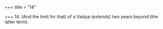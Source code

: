 +++
title = "14"

+++
14. (And the limit for that) of a Vaiśya (extends) two years beyond (the latter term).
